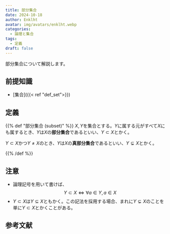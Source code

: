 ```yaml
---
title: 部分集合
date: 2024-10-18
author: Enklht
avatar: img/avatars/enklht.webp
categories:
  - 論理と集合
tags:
  - 定義
draft: false
---
```


部分集合について解説します。

<!--more-->

## 前提知識

- [集合]({{< ref "def_set">}})

## 定義

{{% def "部分集合 (subset)" %}}
$X, Y$を集合とする。$Y$に属する元がすべて$X$にも属するとき、$Y$は$X$の**部分集合**であるといい、$Y \subset X$とかく。

$Y \subset X$かつ$Y \neq X$のとき、$Y$は$X$の**真部分集合**であるといい、$Y \subsetneq X$とかく。

{{% /def %}}

## 注意

- 論理記号を用いて書けば、$$Y \subset X \iff \forall a \in Y, a \in X$$
- $Y \subset X$は$Y \subseteq X$ともかく。この記法を採用する場合、まれに$Y \subsetneq X$のことを単に$Y \subset X$とかくことがある。

## 参考文献
